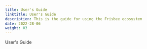```yaml
---
title: User's Guide
linktitle: User's Guide
description: This is the guide for using the Frisbee ecosystem
date: 2022-28-06
weight: 03
---
```


User's Guide